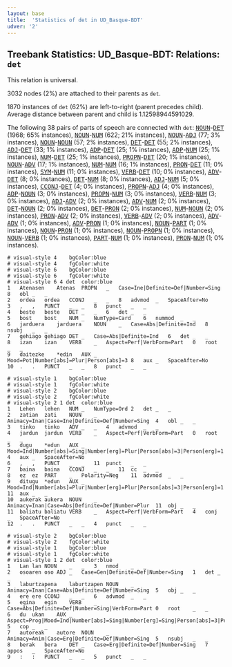 ```yaml
---
layout: base
title:  'Statistics of det in UD_Basque-BDT'
udver: '2'
---
```


## Treebank Statistics: UD_Basque-BDT: Relations: `det`

This relation is universal.

3032 nodes (2%) are attached to their parents as `det`.

1870 instances of `det` (62%) are left-to-right (parent precedes child).
Average distance between parent and child is 1.12598944591029.

The following 38 pairs of parts of speech are connected with `det`: <tt><a href="eu_bdt-pos-NOUN.html">NOUN</a></tt>-<tt><a href="eu_bdt-pos-DET.html">DET</a></tt> (1968; 65% instances), <tt><a href="eu_bdt-pos-NOUN.html">NOUN</a></tt>-<tt><a href="eu_bdt-pos-NUM.html">NUM</a></tt> (622; 21% instances), <tt><a href="eu_bdt-pos-NOUN.html">NOUN</a></tt>-<tt><a href="eu_bdt-pos-ADJ.html">ADJ</a></tt> (77; 3% instances), <tt><a href="eu_bdt-pos-NOUN.html">NOUN</a></tt>-<tt><a href="eu_bdt-pos-NOUN.html">NOUN</a></tt> (57; 2% instances), <tt><a href="eu_bdt-pos-DET.html">DET</a></tt>-<tt><a href="eu_bdt-pos-DET.html">DET</a></tt> (55; 2% instances), <tt><a href="eu_bdt-pos-ADJ.html">ADJ</a></tt>-<tt><a href="eu_bdt-pos-DET.html">DET</a></tt> (33; 1% instances), <tt><a href="eu_bdt-pos-ADP.html">ADP</a></tt>-<tt><a href="eu_bdt-pos-DET.html">DET</a></tt> (25; 1% instances), <tt><a href="eu_bdt-pos-ADP.html">ADP</a></tt>-<tt><a href="eu_bdt-pos-NUM.html">NUM</a></tt> (25; 1% instances), <tt><a href="eu_bdt-pos-NUM.html">NUM</a></tt>-<tt><a href="eu_bdt-pos-DET.html">DET</a></tt> (25; 1% instances), <tt><a href="eu_bdt-pos-PROPN.html">PROPN</a></tt>-<tt><a href="eu_bdt-pos-DET.html">DET</a></tt> (20; 1% instances), <tt><a href="eu_bdt-pos-NOUN.html">NOUN</a></tt>-<tt><a href="eu_bdt-pos-ADV.html">ADV</a></tt> (17; 1% instances), <tt><a href="eu_bdt-pos-NUM.html">NUM</a></tt>-<tt><a href="eu_bdt-pos-NUM.html">NUM</a></tt> (16; 1% instances), <tt><a href="eu_bdt-pos-PRON.html">PRON</a></tt>-<tt><a href="eu_bdt-pos-DET.html">DET</a></tt> (11; 0% instances), <tt><a href="eu_bdt-pos-SYM.html">SYM</a></tt>-<tt><a href="eu_bdt-pos-NUM.html">NUM</a></tt> (11; 0% instances), <tt><a href="eu_bdt-pos-VERB.html">VERB</a></tt>-<tt><a href="eu_bdt-pos-DET.html">DET</a></tt> (10; 0% instances), <tt><a href="eu_bdt-pos-ADV.html">ADV</a></tt>-<tt><a href="eu_bdt-pos-DET.html">DET</a></tt> (8; 0% instances), <tt><a href="eu_bdt-pos-DET.html">DET</a></tt>-<tt><a href="eu_bdt-pos-NUM.html">NUM</a></tt> (8; 0% instances), <tt><a href="eu_bdt-pos-ADJ.html">ADJ</a></tt>-<tt><a href="eu_bdt-pos-NUM.html">NUM</a></tt> (5; 0% instances), <tt><a href="eu_bdt-pos-CCONJ.html">CCONJ</a></tt>-<tt><a href="eu_bdt-pos-DET.html">DET</a></tt> (4; 0% instances), <tt><a href="eu_bdt-pos-PROPN.html">PROPN</a></tt>-<tt><a href="eu_bdt-pos-ADJ.html">ADJ</a></tt> (4; 0% instances), <tt><a href="eu_bdt-pos-ADP.html">ADP</a></tt>-<tt><a href="eu_bdt-pos-NOUN.html">NOUN</a></tt> (3; 0% instances), <tt><a href="eu_bdt-pos-PROPN.html">PROPN</a></tt>-<tt><a href="eu_bdt-pos-NUM.html">NUM</a></tt> (3; 0% instances), <tt><a href="eu_bdt-pos-VERB.html">VERB</a></tt>-<tt><a href="eu_bdt-pos-NUM.html">NUM</a></tt> (3; 0% instances), <tt><a href="eu_bdt-pos-ADJ.html">ADJ</a></tt>-<tt><a href="eu_bdt-pos-ADV.html">ADV</a></tt> (2; 0% instances), <tt><a href="eu_bdt-pos-ADV.html">ADV</a></tt>-<tt><a href="eu_bdt-pos-NUM.html">NUM</a></tt> (2; 0% instances), <tt><a href="eu_bdt-pos-DET.html">DET</a></tt>-<tt><a href="eu_bdt-pos-NOUN.html">NOUN</a></tt> (2; 0% instances), <tt><a href="eu_bdt-pos-DET.html">DET</a></tt>-<tt><a href="eu_bdt-pos-PRON.html">PRON</a></tt> (2; 0% instances), <tt><a href="eu_bdt-pos-NUM.html">NUM</a></tt>-<tt><a href="eu_bdt-pos-NOUN.html">NOUN</a></tt> (2; 0% instances), <tt><a href="eu_bdt-pos-PRON.html">PRON</a></tt>-<tt><a href="eu_bdt-pos-ADV.html">ADV</a></tt> (2; 0% instances), <tt><a href="eu_bdt-pos-VERB.html">VERB</a></tt>-<tt><a href="eu_bdt-pos-ADV.html">ADV</a></tt> (2; 0% instances), <tt><a href="eu_bdt-pos-ADV.html">ADV</a></tt>-<tt><a href="eu_bdt-pos-ADV.html">ADV</a></tt> (1; 0% instances), <tt><a href="eu_bdt-pos-ADV.html">ADV</a></tt>-<tt><a href="eu_bdt-pos-PRON.html">PRON</a></tt> (1; 0% instances), <tt><a href="eu_bdt-pos-NOUN.html">NOUN</a></tt>-<tt><a href="eu_bdt-pos-PART.html">PART</a></tt> (1; 0% instances), <tt><a href="eu_bdt-pos-NOUN.html">NOUN</a></tt>-<tt><a href="eu_bdt-pos-PRON.html">PRON</a></tt> (1; 0% instances), <tt><a href="eu_bdt-pos-NOUN.html">NOUN</a></tt>-<tt><a href="eu_bdt-pos-PROPN.html">PROPN</a></tt> (1; 0% instances), <tt><a href="eu_bdt-pos-NOUN.html">NOUN</a></tt>-<tt><a href="eu_bdt-pos-VERB.html">VERB</a></tt> (1; 0% instances), <tt><a href="eu_bdt-pos-PART.html">PART</a></tt>-<tt><a href="eu_bdt-pos-NUM.html">NUM</a></tt> (1; 0% instances), <tt><a href="eu_bdt-pos-PRON.html">PRON</a></tt>-<tt><a href="eu_bdt-pos-NUM.html">NUM</a></tt> (1; 0% instances).


~~~ conllu
# visual-style 4	bgColor:blue
# visual-style 4	fgColor:white
# visual-style 6	bgColor:blue
# visual-style 6	fgColor:white
# visual-style 6 4 det	color:blue
1	Atenasen	Atenas	PROPN	_	Case=Ine|Definite=Def|Number=Sing	8	obl	_	_
2	ordea	ordea	CCONJ	_	_	8	advmod	_	SpaceAfter=No
3	,	,	PUNCT	_	_	8	punct	_	_
4	beste	beste	DET	_	_	6	det	_	_
5	bost	bost	NUM	_	NumType=Card	6	nummod	_	_
6	jarduera	jarduera	NOUN	_	Case=Abs|Definite=Ind	8	nsubj	_	_
7	gehiago	gehiago	DET	_	Case=Abs|Definite=Ind	6	det	_	_
8	izan	izan	VERB	_	Aspect=Perf|VerbForm=Part	0	root	_	_
9	daitezke	*edin	AUX	_	Mood=Pot|Number[abs]=Plur|Person[abs]=3	8	aux	_	SpaceAfter=No
10	.	.	PUNCT	_	_	8	punct	_	_

~~~


~~~ conllu
# visual-style 1	bgColor:blue
# visual-style 1	fgColor:white
# visual-style 2	bgColor:blue
# visual-style 2	fgColor:white
# visual-style 2 1 det	color:blue
1	Lehen	lehen	NUM	_	NumType=Ord	2	det	_	_
2	zatian	zati	NOUN	_	Animacy=Inan|Case=Ine|Definite=Def|Number=Sing	4	obl	_	_
3	tinko	tinko	ADV	_	_	4	advmod	_	_
4	jardun	jardun	VERB	_	Aspect=Perf|VerbForm=Part	0	root	_	_
5	dugu	*edun	AUX	_	Mood=Ind|Number[abs]=Sing|Number[erg]=Plur|Person[abs]=3|Person[erg]=1	4	aux	_	SpaceAfter=No
6	,	,	PUNCT	_	_	11	punct	_	_
7	baina	baina	CCONJ	_	_	11	cc	_	_
8	ez	ez	PART	_	Polarity=Neg	11	advmod	_	_
9	ditugu	*edun	AUX	_	Mood=Ind|Number[abs]=Plur|Number[erg]=Plur|Person[abs]=3|Person[erg]=1	11	aux	_	_
10	aukerak	aukera	NOUN	_	Animacy=Inan|Case=Abs|Definite=Def|Number=Plur	11	obj	_	_
11	baliatu	baliatu	VERB	_	Aspect=Perf|VerbForm=Part	4	conj	_	SpaceAfter=No
12	.	.	PUNCT	_	_	4	punct	_	_

~~~


~~~ conllu
# visual-style 2	bgColor:blue
# visual-style 2	fgColor:white
# visual-style 1	bgColor:blue
# visual-style 1	fgColor:white
# visual-style 1 2 det	color:blue
1	Lan	lan	NOUN	_	_	3	nmod	_	_
2	osoaren	oso	ADJ	_	Case=Gen|Definite=Def|Number=Sing	1	det	_	_
3	laburtzapena	laburtzapen	NOUN	_	Animacy=Inan|Case=Abs|Definite=Def|Number=Sing	5	obj	_	_
4	ere	ere	CCONJ	_	_	6	advmod	_	_
5	egina	egin	VERB	_	Case=Abs|Definite=Def|Number=Sing|VerbForm=Part	0	root	_	_
6	du	ukan	AUX	_	Aspect=Prog|Mood=Ind|Number[abs]=Sing|Number[erg]=Sing|Person[abs]=3|Person[erg]=3	5	cop	_	_
7	autoreak	autore	NOUN	_	Animacy=Anim|Case=Erg|Definite=Def|Number=Sing	5	nsubj	_	_
8	berak	bera	DET	_	Case=Erg|Definite=Def|Number=Sing	7	appos	_	SpaceAfter=No
9	:	:	PUNCT	_	_	5	punct	_	_

~~~


